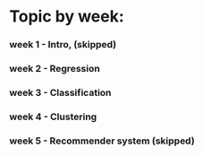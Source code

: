 # Topic by week:

### week 1 - Intro, (skipped)
### week 2 - Regression
### week 3 - Classification
### week 4 - Clustering
### week 5 - Recommender system (skipped)